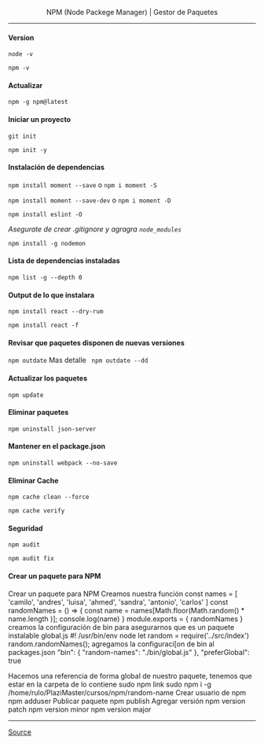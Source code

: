 
<p align="center"> NPM (Node Packege Manager) | Gestor de Paquetes </p>

-------

#### Version 
``node -v ``

``npm -v ``

#### Actualizar 
``npm -g npm@latest``

#### Iniciar un proyecto
``git init ``

``npm init -y ``

#### Instalación de dependencias
``npm install moment --save`` o ``npm i moment -S``

``npm install moment --save-dev`` o ``npm i moment -D``

``npm install eslint -O``

*Asegurate de crear .gitignore y agragra ``node_modules``*

``npm install -g nodemon``

#### Lista de dependencias instaladas 
``npm list -g --depth 0 `` 

#### Output de lo que instalara
``npm install react --dry-rum``

``npm install react -f``

#### Revisar que paquetes disponen de nuevas versiones
``npm outdate`` Mas detalle `` npm outdate --dd`` 

#### Actualizar los paquetes 
``npm update``

#### Eliminar paquetes
``npm uninstall json-server``

#### Mantener en el package.json
``npm uninstall webpack --no-save``

#### Eliminar Cache 
``npm cache clean --force ``

``npm cache verify ``

#### Seguridad
``npm audit``

``npm audit fix``

#### Crear un paquete para NPM



Crear un paquete para NPM
Creamos nuestra función
const names = [
    'camilo',
    'andres',
    'luisa',
    'ahmed',
    'sandra',
    'antonio',
    'carlos'
]
const randomNames = () => {
    const name = names[Math.floor(Math.random() * name.length )];
    console.log(name)
}
module.exports = { randomNames }
creamos la  configuración de bin para asegurarnos que es un paquete instalable global.js
#! /usr/bin/env node
let random = require('../src/index')
random.randomNames();
agregamos la configuraci[on de bin al packages.json
"bin": {
    "random-names": "./bin/global.js"
  },
  "preferGlobal": true

Hacemos una referencia de forma global de nuestro paquete, tenemos que estar en la carpeta de lo contiene
sudo npm link
sudo npm i -g /home/rulo/PlaziMaster/cursos/npm/random-name
Crear usuario de npm
npm adduser
Publicar paquete
npm publish
Agregar versión
npm version patch
npm version minor
npm version major






-------
[Source](https://www.npmjs.com)
